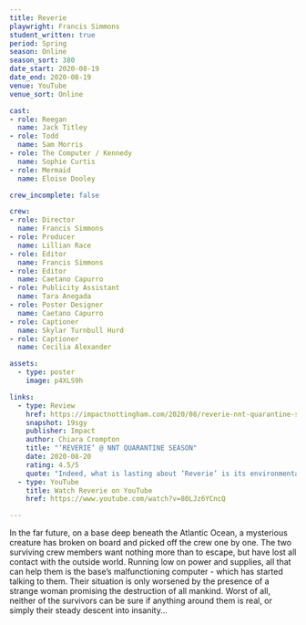 ```yaml
---
title: Reverie
playwright: Francis Simmons
student_written: true
period: Spring
season: Online
season_sort: 380
date_start: 2020-08-19
date_end: 2020-08-19
venue: YouTube 
venue_sort: Online 

cast:
- role: Reegan
  name: Jack Titley
- role: Todd
  name: Sam Morris
- role: The Computer / Kennedy
  name: Sophie Curtis
- role: Mermaid
  name: Eloise Dooley

crew_incomplete: false

crew:
- role: Director
  name: Francis Simmons
- role: Producer
  name: Lillian Race
- role: Editor
  name: Francis Simmons
- role: Editor 
  name: Caetano Capurro
- role: Publicity Assistant
  name: Tara Anegada
- role: Poster Designer 
  name: Caetano Capurro
- role: Captioner 
  name: Skylar Turnbull Hurd
- role: Captioner
  name: Cecilia Alexander

assets:
  - type: poster
    image: p4XLS9h

links:
  - type: Review
    href: https://impactnottingham.com/2020/08/reverie-nnt-quarantine-season/
    snapshot: 19sgy
    publisher: Impact
    author: Chiara Crompton
    title: "‘REVERIE’ @ NNT QUARANTINE SEASON"
    date: 2020-08-20
    rating: 4.5/5
    quote: "Indeed, what is lasting about ‘Reverie’ is its environmental theme. The morality of its characters is not an abstract discussion, rather a direct challenge to its audience. Most pertinent and moving is the sensation of guilt and inaction which floods the play. The world beyond Todd and Reagan is dying, there are sirens blaring and a mermaid shouting, power is running out and it is all paralyzingly overwhelming."
  - type: YouTube   
    title: Watch Reverie on YouTube 
    href: https://www.youtube.com/watch?v=80LJz6YCncQ

---
```


In the far future, on a base deep beneath the Atlantic Ocean, a mysterious creature has broken on board and picked off the crew one by one. The two surviving crew members want nothing more than to escape, but have lost all contact with the outside world. Running low on power and supplies, all that can help them is the base’s malfunctioning computer - which has started talking to them. Their situation is only worsened by the presence of a strange woman promising the destruction of all mankind. Worst of all, neither of the survivors can be sure if anything around them is real, or simply their steady descent into insanity... 
